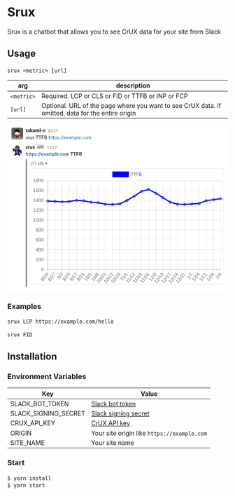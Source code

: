 # Srux

Srux is a chatbot that allows you to see CrUX data for your site from Slack

## Usage

```
srux <metric> [url]
```

|arg|description|
|-|-|
|`<metric>`|Required. LCP or CLS or FID or TTFB or INP or FCP|
|`[url]`|Optional. URL of the page where you want to see CrUX data. If omitted, data for the entire origin|

![screenshot](./screenshot.png)

### Examples

```
srux LCP https://example.com/hello
```

```
srux FID
```

## Installation

### Environment Variables

|Key|Value|
|-|-|
|SLACK_BOT_TOKEN|[Slack bot token](https://slack.dev/bolt-js/tutorial/getting-started#setting-up-your-project)|
|SLACK_SIGNING_SECRET|[Slack signing secret](https://slack.dev/bolt-js/tutorial/getting-started#setting-up-your-project)|
|CRUX_API_KEY|[CrUX API key](https://developer.chrome.com/docs/crux/api/#crux-api-key)|
|ORIGIN|Your site origin like `https://example.com`|
|SITE_NAME|Your site name|

### Start

```sh
$ yarn install
$ yarn start
```